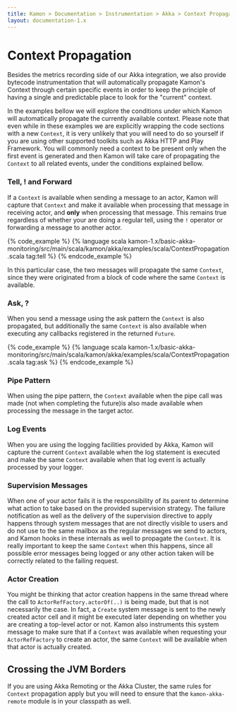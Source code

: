 ```yaml
---
title: Kamon > Documentation > Instrumentation > Akka > Context Propagation
layout: documentation-1.x
---
```


Context Propagation
===================

Besides the metrics recording side of our Akka integration, we also provide bytecode instrumentation that will
automatically propagate Kamon's Context through certain specific events in order to keep the principle of having a
single and predictable place to look for the "current" context.

In the examples bellow we will explore the conditions under which Kamon will automatically propagate the currently
available context. Please note that even while in these examples we are explicitly wrapping the code sections with a new
`Context`, it is very unlikely that you will need to do so yourself if you are using other supported toolkits such
as Akka HTTP and Play Framework. You will commonly need a context to be present only when the first event is generated
and then Kamon will take care of propagating the `Context` to all related events, under the conditions explained bellow.


### Tell, ! and Forward ###

If a `Context` is available when sending a message to an actor, Kamon will capture that `Context` and make it
available when processing that message in receiving actor, and __only__ when processing that message. This remains true
regardless of whether your are doing a regular tell, using the `!` operator or forwarding a message to another actor.

{% code_example %}
{%   language scala kamon-1.x/basic-akka-monitoring/src/main/scala/kamon/akka/examples/scala/ContextPropagation.scala tag:tell %}
{% endcode_example %}

In this particular case, the two messages will propagate the same `Context`, since they were originated from a block of
code where the same `Context` is available.


### Ask, ? ###

When you send a message using the ask pattern the `Context` is also propagated, but additionally the same `Context`
is also available when executing any callbacks registered in the returned `Future`.

{% code_example %}
{%   language scala kamon-1.x/basic-akka-monitoring/src/main/scala/kamon/akka/examples/scala/ContextPropagation.scala tag:ask %}
{% endcode_example %}


### Pipe Pattern ###

When using the pipe pattern, the `Context` available when the pipe call was made (not when completing the future)is also
made available when processing the message in the target actor.


### Log Events ###

When you are using the logging facilities provided by Akka, Kamon will capture the current `Context` available when the
log statement is executed and make the same `Context` available when that log event is actually processed by your logger.


### Supervision Messages ###

When one of your actor fails it is the responsibility of its parent to determine what action to take based on the
provided supervision strategy. The failure notification as well as the delivery of the supervision directive to apply
happens through system messages that are not directly visible to users and do not use to the same mailbox as the regular
messages we send to actors, and Kamon hooks in these internals as well to propagate the `Context`. It is really
important to keep the same `Context` when this happens, since all possible error messages being logged or any other
action taken will be correctly related to the failing request.


### Actor Creation ###

You might be thinking that actor creation happens in the same thread where the call to `ActorRefFactory.actorOf(..)` is
being made, but that is not necessarily the case. In fact, a `Create` system message is sent to the newly created actor cell
and it might be executed later depending on whether you are creating a top-level actor or not. Kamon also instruments this
system message to make sure that if a `Context` was available when requesting your `ActorRefFactory` to create an
actor, the same `Context` will be available when that actor is actually created.



Crossing the JVM Borders
------------------------

If you are using Akka Remoting or the Akka Cluster, the same rules for `Context` propagation apply but you will
need to ensure that the `kamon-akka-remote` module is in your classpath as well.
